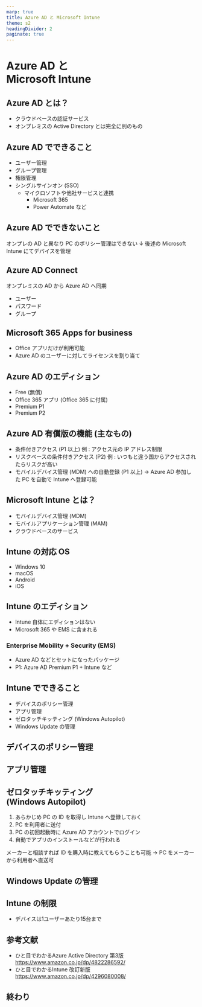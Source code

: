 ```yaml
---
marp: true
title: Azure AD と Microsoft Intune
theme: s2
headingDivider: 2
paginate: true
---
```


# <!-- fit --> Azure AD と<br>Microsoft Intune

<!-- _class: lead -->
<!-- _backgroundImage: url(https://marp.app/assets/hero-background.jpg) -->


## Azure AD とは？

- クラウドベースの認証サービス
- オンプレミスの Active Directory とは完全に別のもの


## Azure AD でできること

- ユーザー管理
- グループ管理
- 権限管理
- シングルサインオン (SSO)
  - マイクロソフトや他社サービスと連携
    - Microsoft 365
    - Power Automate など


## Azure AD でできないこと

<!-- _class: first-child-center -->

オンプレの AD と異なり
PC のポリシー管理はできない
↓
後述の Microsoft Intune にてデバイスを管理


## Azure AD Connect

オンプレミスの AD から Azure AD へ同期

- ユーザー
- パスワード
- グループ


## Microsoft 365 Apps for business

- Office アプリだけが利用可能
- Azure AD のユーザーに対してライセンスを割り当て


## Azure AD のエディション

- Free (無償)
- Office 365 アプリ (Office 365 に付属)
- Premium P1
- Premium P2


## Azure AD 有償版の機能 (主なもの)

- 条件付きアクセス (P1 以上)
  例 : アクセス元の IP アドレス制限
- リスクベースの条件付きアクセス (P2)
  例 : いつもと違う国からアクセスされたらリスクが高い
- モバイルデバイス管理 (MDM) への自動登録 (P1 以上)
  → Azure AD 参加した PC を自動で Intune へ登録可能


## Microsoft Intune とは？

- モバイルデバイス管理 (MDM)
- モバイルアプリケーション管理 (MAM)
- クラウドベースのサービス


## Intune の対応 OS

- Windows 10
- macOS
- Android
- iOS


## Intune のエディション

- Intune 自体にエディションはない
- Microsoft 365 や EMS に含まれる

### Enterprise Mobility + Security (EMS)

- Azure AD などとセットになったパッケージ
- P1: Azure AD Premium P1 + Intune など


## Intune でできること

- デバイスのポリシー管理
- アプリ管理
- ゼロタッチキッティング (Windows Autopilot)
- Windows Update の管理


## デバイスのポリシー管理



## アプリ管理



## ゼロタッチキッティング<br>(Windows Autopilot)

1. あらかじめ PC の ID を取得し Intune へ登録しておく
1. PC を利用者に送付
1. PC の初回起動時に Azure AD アカウントでログイン
1. 自動でアプリのインストールなどが行われる

メーカーと相談すれば ID を購入時に教えてもらうことも可能
→ PC をメーカーから利用者へ直送可


## Windows Update の管理



## Intune の制限

- デバイスは1ユーザーあたり15台まで



## 参考文献

- ひと目でわかるAzure Active Directory 第3版
  https://www.amazon.co.jp/dp/4822286592/
- ひと目でわかるIntune 改訂新版
  https://www.amazon.co.jp/dp/4296080008/


## 終わり

<!-- _class: lead -->

